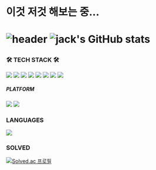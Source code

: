 <h1>이것 저것 해보는 중... <h1/>

![header](https://capsule-render.vercel.app/api?type=waving&color=auto&height=150&section=header&text=Jack's%20World&fontSize=70)
![jack's GitHub stats](https://github-readme-stats.vercel.app/api?username=jhlee0409&show_icons=true&theme=radical&count_private=true)

<h3> 🛠 TECH STACK 🛠 </h3>
  
<p>
  <img src="https://img.shields.io/badge/ReactJS-5bcfed?style=flat-square&logo=React&logoColor=white" /></a>
  <img src="https://img.shields.io/badge/HTML5-e34c26?style=flat-square&logo=HTML5&logoColor=white" /></a>
  <img src="https://img.shields.io/badge/CSS3-264de4?style=flat-square&logo=css3&logoColor=white" /></a>
  <img src="https://img.shields.io/badge/Javascript-F0DB4F?style=flat-square&logo=Javascript&logoColor=white" /></a>
  <img src="https://img.shields.io/badge/styledComponents-DB7093?style=flat-square&logo=styledComponents&logoColor=white" /></a>
  <img src="https://img.shields.io/badge/React%20Router%20v6-CA4245?style=flat-square&logo=React%20Router&logoColor=white" /></a>
  <img src="https://img.shields.io/badge/NextJS-000000?style=flat-square&logo=Next.js&logoColor=white" /></a>
  <img src="https://img.shields.io/badge/TypeScript-3178C6?style=flat-square&logo=TypeScript&logoColor=white" /></a>
</p>


<h5>PLATFORM</h5>
<p>
  <img src="https://img.shields.io/badge/AWS-232F3E?style=flat-square&logo=Amazon%20AWS&logoColor=white" /></a>
  <img src="https://img.shields.io/badge/Ant%20Design-0170FE?style=flat-square&logo=Ant%20Design&logoColor=white" /></a>
</p>

<h3> LANGUAGES </h3>

<img src="https://github-readme-stats.vercel.app/api/top-langs/?username=jhlee0409&layout=compact&theme=blue"/>

<h3> SOLVED </h3>

[![Solved.ac
프로필](http://mazassumnida.wtf/api/v2/generate_badge?boj=jhlee0409)](https://solved.ac/jhlee0409)
